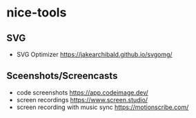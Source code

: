 # nice-tools


## SVG
- SVG Optimizer https://jakearchibald.github.io/svgomg/

## Sceenshots/Screencasts
- code screenshots https://app.codeimage.dev/
- screen recordings https://www.screen.studio/
- screen recording with music sync https://motionscribe.com/

